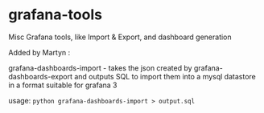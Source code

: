 grafana-tools
=============

Misc Grafana tools, like Import &amp; Export, and dashboard generation

Added by Martyn :

grafana-dashboards-import - takes the json created by grafana-dashboards-export and outputs SQL to import them into a mysql datastore in a format suitable for grafana 3

usage:
```python grafana-dashboards-import > output.sql```
